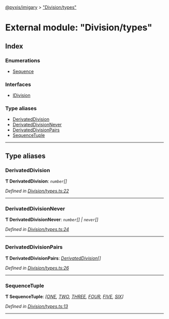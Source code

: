 [@pyxis/imigary](../README.md) > ["Division/types"](../modules/_division_types_.md)

# External module: "Division/types"

## Index

### Enumerations

* [Sequence](../enums/_division_types_.sequence.md)

### Interfaces

* [IDivision](../interfaces/_division_types_.idivision.md)

### Type aliases

* [DerivatedDivision](_division_types_.md#derivateddivision)
* [DerivatedDivisionNever](_division_types_.md#derivateddivisionnever)
* [DerivatedDivisionPairs](_division_types_.md#derivateddivisionpairs)
* [SequenceTuple](_division_types_.md#sequencetuple)

---

## Type aliases

<a id="derivateddivision"></a>

###  DerivatedDivision

**Ƭ DerivatedDivision**: *`number`[]*

*Defined in [Division/types.ts:22](https://github.com/creaux/pyxis/blob/10b280f/packages/imigary/src/Division/types.ts#L22)*

___
<a id="derivateddivisionnever"></a>

###  DerivatedDivisionNever

**Ƭ DerivatedDivisionNever**: *`number`[] | `never`[]*

*Defined in [Division/types.ts:24](https://github.com/creaux/pyxis/blob/10b280f/packages/imigary/src/Division/types.ts#L24)*

___
<a id="derivateddivisionpairs"></a>

###  DerivatedDivisionPairs

**Ƭ DerivatedDivisionPairs**: *[DerivatedDivision](_division_types_.md#derivateddivision)[]*

*Defined in [Division/types.ts:26](https://github.com/creaux/pyxis/blob/10b280f/packages/imigary/src/Division/types.ts#L26)*

___
<a id="sequencetuple"></a>

###  SequenceTuple

**Ƭ SequenceTuple**: *[[ONE](../enums/_division_types_.sequence.md#one), [TWO](../enums/_division_types_.sequence.md#two), [THREE](../enums/_division_types_.sequence.md#three), [FOUR](../enums/_division_types_.sequence.md#four), [FIVE](../enums/_division_types_.sequence.md#five), [SIX](../enums/_division_types_.sequence.md#six)]*

*Defined in [Division/types.ts:13](https://github.com/creaux/pyxis/blob/10b280f/packages/imigary/src/Division/types.ts#L13)*

___

